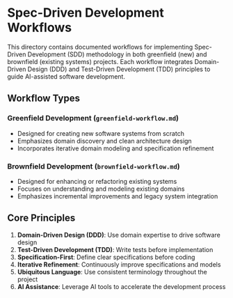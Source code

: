 # Spec-Driven Development Workflows

This directory contains documented workflows for implementing Spec-Driven Development (SDD) methodology in both greenfield (new) and brownfield (existing systems) projects. Each workflow integrates Domain-Driven Design (DDD) and Test-Driven Development (TDD) principles to guide AI-assisted software development.

## Workflow Types

### Greenfield Development (`greenfield-workflow.md`)
- Designed for creating new software systems from scratch
- Emphasizes domain discovery and clean architecture design
- Incorporates iterative domain modeling and specification refinement

### Brownfield Development (`brownfield-workflow.md`)
- Designed for enhancing or refactoring existing systems
- Focuses on understanding and modeling existing domains
- Emphasizes incremental improvements and legacy system integration

## Core Principles

1. **Domain-Driven Design (DDD)**: Use domain expertise to drive software design
2. **Test-Driven Development (TDD)**: Write tests before implementation
3. **Specification-First**: Define clear specifications before coding
4. **Iterative Refinement**: Continuously improve specifications and models
5. **Ubiquitous Language**: Use consistent terminology throughout the project
6. **AI Assistance**: Leverage AI tools to accelerate the development process